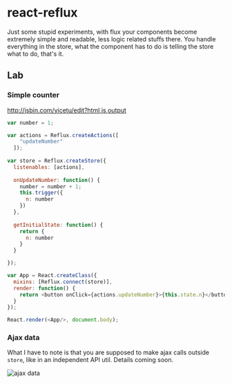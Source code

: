 # react-reflux

Just some stupid experiments, with flux your components become extremely simple and readable, less logic related stuffs there. You handle everything in the store, what the component has to do is telling the store what to do, that's it.

## Lab

### Simple counter

http://jsbin.com/yicetu/edit?html,js,output

```javascript
var number = 1;

var actions = Reflux.createActions([
    "updateNumber"
  ]);
  
var store = Reflux.createStore({
  listenables: [actions],
  
  onUpdateNumber: function() {
    number = number + 1;
    this.trigger({
      n: number
    })
  },
  
  getInitialState: function() {
    return {
      n: number
    }
  }

});

var App = React.createClass({
  mixins: [Reflux.connect(store)],
  render: function() {
    return <button onClick={actions.updateNumber}>{this.state.n}</button>
  }
});

React.render(<App/>, document.body);
```

### Ajax data

What I have to note is that you are supposed to make ajax calls outside `store`, like in an independent API util. Details coming soon.

![ajax data](http://i.stack.imgur.com/DodsD.png)

